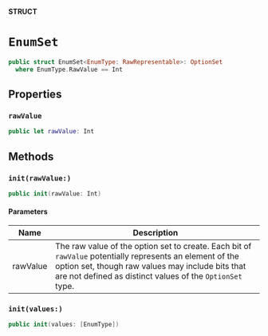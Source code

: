 **STRUCT**

# `EnumSet`

```swift
public struct EnumSet<EnumType: RawRepresentable>: OptionSet
  where EnumType.RawValue == Int
```

## Properties
### `rawValue`

```swift
public let rawValue: Int
```

## Methods
### `init(rawValue:)`

```swift
public init(rawValue: Int)
```

#### Parameters

| Name | Description |
| ---- | ----------- |
| rawValue | The raw value of the option set to create. Each bit of `rawValue` potentially represents an element of the option set, though raw values may include bits that are not defined as distinct values of the `OptionSet` type. |

### `init(values:)`

```swift
public init(values: [EnumType])
```
